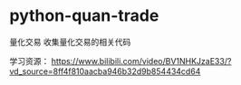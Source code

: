 # python-quan-trade
量化交易
收集量化交易的相关代码



学习资源：
https://www.bilibili.com/video/BV1NHKJzaE33/?vd_source=8ff4f810aacba946b32d9b854434cd64
